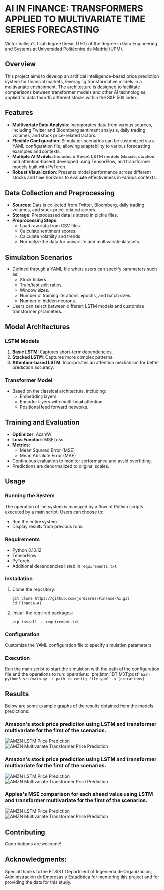# AI IN FINANCE: TRANSFORMERS APPLIED TO MULTIVARIATE TIME SERIES FORECASTING
Víctor Vallejo's final degree thesis (TFG) of the degree in Data Engineering and Systems at Universidad Politécnica de Madrid (UPM).

## Overview
This project aims to develop an artificial intelligence-based price prediction system for financial markets, leveraging transformative models in a multivariate environment. The architecture is designed to facilitate comparisons between transformer models and other AI technologies, applied to data from 15 different stocks within the S&P 500 index.

## Features

- **Multivariate Data Analysis**: Incorporates data from various sources, including Twitter and Bloomberg sentiment analysis, daily trading volumes, and stock price-related factors.
- **Flexible Configuration**: Simulation scenarios can be customized via a YAML configuration file, allowing adaptability to various forecasting examples and contexts.
- **Multiple AI Models**: Includes different LSTM models (classic, stacked, and attention-based) developed using TensorFlow, and transformer models built with PyTorch.
- **Robust Visualization**: Presents model performance across different stocks and time horizons to evaluate effectiveness in various contexts.

## Data Collection and Preprocessing

- **Sources**: Data is collected from Twitter, Bloomberg, daily trading volumes, and stock price-related factors.
- **Storage**: Preprocessed data is stored in pickle files.
- **Preprocessing Steps**: 
  - Load raw data from CSV files.
  - Calculate sentiment scores.
  - Calculate volatility and trends.
  - Normalize the data for univariate and multivariate datasets.

## Simulation Scenarios

- Defined through a YAML file where users can specify parameters such as:
  - Stock tickers.
  - Train/test split ratios.
  - Window sizes.
  - Number of training iterations, epochs, and batch sizes.
  - Number of hidden neurons.
- Users can select between different LSTM models and customize transformer parameters.

## Model Architectures

### LSTM Models

1. **Basic LSTM**: Captures short-term dependencies.
2. **Stacked LSTM**: Captures more complex patterns.
3. **Attention-based LSTM**: Incorporates an attention mechanism for better prediction accuracy.

### Transformer Model

- Based on the classical architecture, including:
  - Embedding layers.
  - Encoder layers with multi-head attention.
  - Positional feed forward networks.

## Training and Evaluation

- **Optimizer**: AdamW
- **Loss Function**: MSELoss
- **Metrics**: 
  - Mean Squared Error (MSE)
  - Mean Absolute Error (MAE)
- Continuous evaluation to monitor performance and avoid overfitting.
- Predictions are denormalized to original scales.

## Usage

### Running the System

The operation of the system is managed by a flow of Python scripts executed by a main script. Users can choose to:
- Run the entire system.
- Display results from previous runs.

### Requirements

- Python 3.10.12
- TensorFlow
- PyTorch
- Additional dependencies listed in `requirements.txt`


### Installation

1. Clone the repository:
   ```bash
   git clone https://github.com/jordieres/Finance-AI.git
   cd Finance-AI
   ```
2. Install the required packages:
   ```bash
   pip install -r requirement.txt
   ```

### Configuration
Customize the YAML configuration file to specify simulation parameters.

### Execution
Run the main script to start the simulation with the path of the configuration file and the operations to run:
operations: 'pre;lstm;1DT;MDT;post'
    ```bash
    python3 src/main.py -c path_to_config_file.yaml -o [operations]
    ```

## Results
Below are some example graphs of the results obtained from the models predictions:

### Amazon's stock price prediction using LSTM and transformer multivariate for the first of the scenarios.

![AMZN LSTM Price Prediction](figures/scenario_1/0.7/lstm-AMZN-9-MSE.png)
![AMZN Multivariate Transformer Price Prediction](figures/scenario_1/0.7/transformer-m-AMZN-9-MSE.png)

### Amazon's stock price prediction using LSTM and transformer multivariate for the first of the scenarios.

![AMZN LSTM Price Prediction](figures/scenario_1/0.7/lstm-AMZN-9-MSE.png)
![AMZN Multivariate Transformer Price Prediction](figures/scenario_1/0.7/transformer-m-AMZN-9-MSE.png)

### Apples's MSE comparison for each ahead value using LSTM and transformer multivariate for the first of the scenarios.

![AMZN LSTM Price Prediction](figures/scenario_1/MSE_lstm_boxplot/AAPL_boxplot_MSE_lstm.png)
![AMZN Multivariate Transformer Price Prediction](figures/scenario_1/MSE_transformer-m_boxplot/AAPL_boxplot_MSE_transformer-m.png)

## Contributing
Contributions are welcome!

## Acknowledgments:

Special thanks to the ETSIST Department of Ingeniería de Organización, Administración de Empresas y Estadística for mentoring this project and for providing the data for this study.


